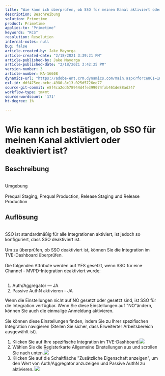 ```yaml
---
title: "Wie kann ich überprüfen, ob SSO für meinen Kanal aktiviert oder deaktiviert ist?"
description: Beschreibung
solution: Primetime
product: Primetime
applies-to: "Primetime"
keywords: "KCS"
resolution: Resolution
internal-notes: null
bug: false
article-created-by: Jake Mayorga
article-created-date: "2/18/2021 3:39:21 PM"
article-published-by: Jake Mayorga
article-published-date: "2/18/2021 3:42:25 PM"
version-number: 3
article-number: KA-16608
dynamics-url: "https://adobe-ent.crm.dynamics.com/main.aspx?forceUCI=1&pagetype=entityrecord&etn=knowledgearticle&id=32c6f173-ff71-eb11-a812-00224809a536"
exl-id: ddf475ee-bcbc-4980-8c13-025d5726ee77
source-git-commit: e8f4ca2dd578944d4fe399074fab461de88ad247
workflow-type: tm+mt
source-wordcount: '171'
ht-degree: 1%

---
```


# Wie kann ich bestätigen, ob SSO für meinen Kanal aktiviert oder deaktiviert ist?

## Beschreibung

<br>Umgebung<br><br>
Prequal Staging, Prequal Production, Release Staging und Release Production


## Auflösung

<br>SSO ist standardmäßig für alle Integrationen aktiviert, ist jedoch so konfiguriert, dass SSO deaktiviert ist.<br><br>Um zu überprüfen, ob SSO deaktiviert ist, können Sie die Integration im TVE-Dashboard überprüfen.<br><br>Die folgenden Attribute werden auf YES gesetzt, wenn SSO für eine Channel - MVPD-Integration deaktiviert wurde:<br><br>
1. Auth/Aggregator — JA
2. Passive AuthN aktivieren - JA

Wenn die Einstellungen nicht auf NO gesetzt oder gesetzt sind, ist SSO für die Integration verfügbar. Wenn Sie diese Einstellungen auf &quot;NO&quot;ändern, können Sie auch die einmalige Anmeldung aktivieren.<br><br>Sie können diese Einstellungen finden, indem Sie zu Ihrer spezifischen Integration navigieren (Stellen Sie sicher, dass Erweiterter Arbeitsbereich ausgewählt ist).
1. Klicken Sie auf Ihre spezifische Integration im TVE-Dashboard.![](assets/6664dc8b-ff71-eb11-a812-00224809a536.png)
2. Wählen Sie die Registerkarte Allgemeine Einstellungen aus und scrollen Sie nach unten.![](assets/ecedf1a3-ff71-eb11-a812-00224809a536.png)
3. Klicken Sie auf die Schaltfläche &quot;Zusätzliche Eigenschaft anzeigen&quot;, um den Wert von Auth/Aggregator anzuzeigen und Passive AuthN zu aktivieren. ![](assets/1f33e3d9-ff71-eb11-a812-00224809a536.png)
